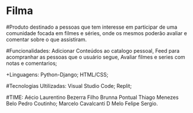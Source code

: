 # Filma
#Produto destinado a pessoas que tem interesse em participar de uma comunidade focada em filmes e séries, onde os mesmos poderão avaliar e comentar sobre o que assistiram.                                           

#Funcionalidades: Adicionar Conteúdos ao catalogo pessoal, Feed para acompranhar as pessoas que o usuário segue, Avaliar filmes e series com notas e comentarios;

+Linguagens:
Python-Django;
HTML/CSS;

#Tecnologias Ultilizadas: 
Visual Studio Code;
Replit;

#TIME: 
Aécio Laurentino Bezerra Filho 
Brunna Pontual
Thiago Menezes Belo
Pedro Coutinho;
Marcelo Cavalcanti D Melo
Felipe Sergio.
